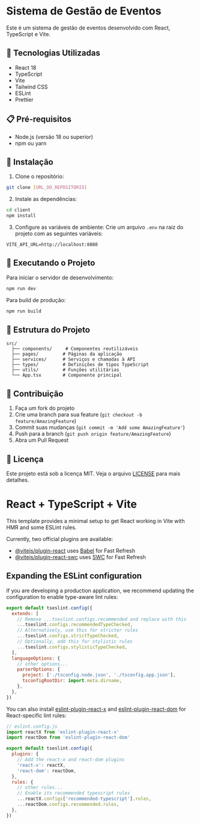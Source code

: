 # Sistema de Gestão de Eventos

Este é um sistema de gestão de eventos desenvolvido com React, TypeScript e Vite.

## 🚀 Tecnologias Utilizadas

- React 18
- TypeScript
- Vite
- Tailwind CSS
- ESLint
- Prettier

## 📋 Pré-requisitos

- Node.js (versão 18 ou superior)
- npm ou yarn

## 🔧 Instalação

1. Clone o repositório:
```bash
git clone [URL_DO_REPOSITORIO]
```

2. Instale as dependências:
```bash
cd client
npm install
```

3. Configure as variáveis de ambiente:
Crie um arquivo `.env` na raiz do projeto com as seguintes variáveis:
```
VITE_API_URL=http://localhost:8080
```

## 🚀 Executando o Projeto

Para iniciar o servidor de desenvolvimento:
```bash
npm run dev
```

Para build de produção:
```bash
npm run build
```

## 📁 Estrutura do Projeto

```
src/
  ├── components/     # Componentes reutilizáveis
  ├── pages/         # Páginas da aplicação
  ├── services/      # Serviços e chamadas à API
  ├── types/         # Definições de tipos TypeScript
  ├── utils/         # Funções utilitárias
  └── App.tsx        # Componente principal
```

## 🤝 Contribuição

1. Faça um fork do projeto
2. Crie uma branch para sua feature (`git checkout -b feature/AmazingFeature`)
3. Commit suas mudanças (`git commit -m 'Add some AmazingFeature'`)
4. Push para a branch (`git push origin feature/AmazingFeature`)
5. Abra um Pull Request

## 📝 Licença

Este projeto está sob a licença MIT. Veja o arquivo [LICENSE](LICENSE) para mais detalhes.

# React + TypeScript + Vite

This template provides a minimal setup to get React working in Vite with HMR and some ESLint rules.

Currently, two official plugins are available:

- [@vitejs/plugin-react](https://github.com/vitejs/vite-plugin-react/blob/main/packages/plugin-react/README.md) uses [Babel](https://babeljs.io/) for Fast Refresh
- [@vitejs/plugin-react-swc](https://github.com/vitejs/vite-plugin-react-swc) uses [SWC](https://swc.rs/) for Fast Refresh

## Expanding the ESLint configuration

If you are developing a production application, we recommend updating the configuration to enable type-aware lint rules:

```js
export default tseslint.config({
  extends: [
    // Remove ...tseslint.configs.recommended and replace with this
    ...tseslint.configs.recommendedTypeChecked,
    // Alternatively, use this for stricter rules
    ...tseslint.configs.strictTypeChecked,
    // Optionally, add this for stylistic rules
    ...tseslint.configs.stylisticTypeChecked,
  ],
  languageOptions: {
    // other options...
    parserOptions: {
      project: ['./tsconfig.node.json', './tsconfig.app.json'],
      tsconfigRootDir: import.meta.dirname,
    },
  },
})
```

You can also install [eslint-plugin-react-x](https://github.com/Rel1cx/eslint-react/tree/main/packages/plugins/eslint-plugin-react-x) and [eslint-plugin-react-dom](https://github.com/Rel1cx/eslint-react/tree/main/packages/plugins/eslint-plugin-react-dom) for React-specific lint rules:

```js
// eslint.config.js
import reactX from 'eslint-plugin-react-x'
import reactDom from 'eslint-plugin-react-dom'

export default tseslint.config({
  plugins: {
    // Add the react-x and react-dom plugins
    'react-x': reactX,
    'react-dom': reactDom,
  },
  rules: {
    // other rules...
    // Enable its recommended typescript rules
    ...reactX.configs['recommended-typescript'].rules,
    ...reactDom.configs.recommended.rules,
  },
})
```
